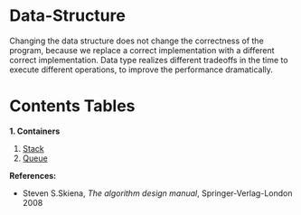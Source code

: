 # Data-Structure

Changing the data structure does not change the correctness of the program, because we replace a correct implementation with a different correct implementation. Data type realizes different 
tradeoffs in the time to execute different operations, to improve
the performance dramatically.

# Contents Tables
__1. Containers__

   1. [Stack](https://github.com/Fayssal404/Data-Sctructure/tree/master/Stacks)
   2. [Queue](https://github.com/Fayssal404/Data-Sctructure/tree/master/Queue)



__References:__
- Steven S.Skiena, *The algorithm design manual*, Springer-Verlag-London 2008

